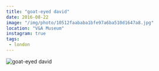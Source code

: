 ```yaml
---
title: "goat-eyed david"
date: 2016-08-22
image: "/img/photo/10512faababa1bfe97a6ba510d1647a8.jpg"
location: "V&A Museum"
instagram: true
tags:
 - london
---
```


![goat-eyed david](/img/photo/10512faababa1bfe97a6ba510d1647a8.jpg)

